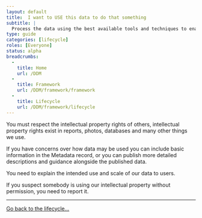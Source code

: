 ```yaml
---
layout: default
title:  I want to USE this data to do that something 
subtitle: |
  Process the data using the best available tools and techniques to enable evidence based decision making.
type: guide
categories: [lifecycle]
roles: [Everyone]
status: alpha
breadcrumbs:
  -
    title: Home
    url: /DDM
  -
    title: Framework
    url: /DDM/framework/framework
  -
    title: Lifecycle
    url: /DDM/framework/lifecycle
---
```


You must respect the intellectual property rights of others, intellectual property rights exist in reports, photos, databases and many other things we use.
 
If you have concerns over how data may be used you can include basic information in the Metadata record, or you can publish more detailed descriptions and guidance alongside the published data. 
 
You need to explain the intended use and scale of our data to users. 
 
If you suspect somebody is using our intellectual property without permission, you need to report it.

***

[Go back to the lifecycle...](../lifecycle)

